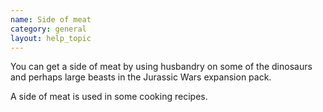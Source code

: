 ```yaml
---
name: Side of meat
category: general
layout: help_topic
---
```

You can get a side of meat by using husbandry on some of the dinosaurs and perhaps large beasts in the Jurassic Wars expansion pack.

A side of meat is used in some cooking recipes.
